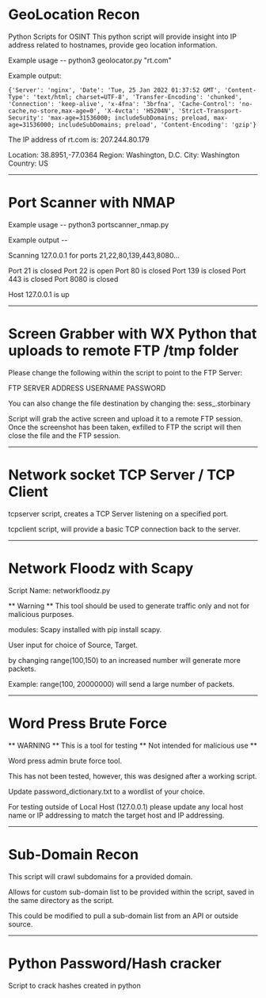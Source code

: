 # GeoLocation Recon
Python Scripts for OSINT
This python script will provide insight into IP address related to hostnames, provide geo location information. 

Example usage -- python3 geolocator.py "rt.com" 

Example output:

    {'Server': 'nginx', 'Date': 'Tue, 25 Jan 2022 01:37:52 GMT', 'Content-Type': 'text/html; charset=UTF-8', 'Transfer-Encoding': 'chunked', 'Connection': 'keep-alive', 'x-4fna': '3brfna', 'Cache-Control': 'no-cache,no-store,max-age=0', 'X-4vcta': 'H5204N', 'Strict-Transport-Security': 'max-age=31536000; includeSubDomains; preload, max-age=31536000; includeSubDomains; preload', 'Content-Encoding': 'gzip'}

The IP address of rt.com is: 207.244.80.179

Location: 38.8951,-77.0364
Region: Washington, D.C.
City: Washington
Country: US

*********************************************************

# Port Scanner with NMAP

Example usage -- python3 portscanner_nmap.py <IPADDRESS>

Example output -- 

Scanning 127.0.0.1 for ports 21,22,80,139,443,8080...

Port 21  is  closed
Port 22  is  open
Port 80  is  closed
Port 139  is  closed
Port 443  is  closed
Port 8080  is  closed

Host 127.0.0.1  is  up

*********************************************************

# Screen Grabber with WX Python that uploads to remote FTP /tmp folder 

Please change the following within the script to point to the FTP Server:

FTP SERVER ADDRESS
USERNAME
PASSWORD

You can also change the file destination by changing the:
sess_.storbinary 

Script will grab the active screen and upload it to a remote FTP session. Once the screenshot has been taken, exfilled to FTP the script will then close the file and the FTP session. 

*********************************************************

# Network socket TCP Server / TCP Client 

tcpserver script, creates a TCP Server listening on a specified port. 

tcpclient script, will provide a basic TCP connection back to the server. 

*********************************************************
# Network Floodz with Scapy

Script Name: networkfloodz.py 

** Warning ** 
This tool should be used to generate traffic only and not for malicious purposes.

modules: Scapy installed with pip install scapy.

User input for choice of Source, Target. 

by changing range(100,150) to an increased number will generate more packets. 

Example: range(100, 20000000) will send a large number of packets. 

*********************************************************

# Word Press Brute Force

** WARNING ** This is a tool for testing ** Not intended for malicious use **

Word press admin brute force tool. 

This has not been tested, however, this was designed after a working script. 

Update password_dictionary.txt to a wordlist of your choice. 

For testing outside of Local Host (127.0.0.1) please update any local host name or IP addressing to match the target host and IP addressing. 

*********************************************************

# Sub-Domain Recon

This script will crawl subdomains for a provided domain. 

Allows for custom sub-domain list to be provided within the script, saved in the same directory as the script. 

This could be modified to pull a sub-domain list from an API or outside source. 

*********************************************************

# Python Password/Hash cracker

Script to crack hashes created in python